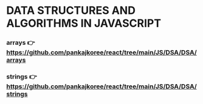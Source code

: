 # DATA STRUCTURES AND ALGORITHMS IN JAVASCRIPT

### arrays 👉 https://github.com/pankajkoree/react/tree/main/JS/DSA/DSA/arrays

### strings 👉 https://github.com/pankajkoree/react/tree/main/JS/DSA/DSA/strings
